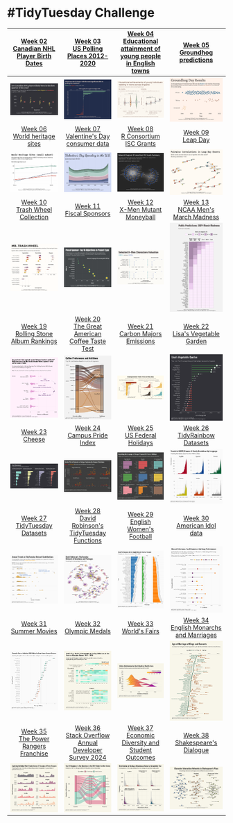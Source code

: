 # #TidyTuesday Challenge

|                                                                [Week 02<br>Canadian NHL Player Birth Dates](https://github.com/poncest/tidytuesday/tree/main/2024/Week_02)                                                                 |         [Week 03](https://github.com/poncest/tidytuesday/tree/main/2024/Week_03)[<br>](https://github.com/poncest/tidytuesday/tree/main/2024/Week_02)[US Polling Places 2012-2020](https://github.com/poncest/tidytuesday/tree/main/2024/Week_03)         | [Week 04](https://github.com/poncest/tidytuesday/tree/main/2024/Week_04)[<br>](https://github.com/poncest/tidytuesday/tree/main/2024/Week_02)[Educational attainment of young people in English towns](https://github.com/poncest/tidytuesday/tree/main/2024/Week_04) |     [Week 05](https://github.com/poncest/tidytuesday/tree/main/2024/Week_05)[<br>](https://github.com/poncest/tidytuesday/tree/main/2024/Week_02)[Groundhog predictions](https://github.com/poncest/tidytuesday/tree/main/2024/Week_05)      |
|:----------------:|:----------------:|:-----------------:|:----------------:|
|                                                                                                     ![](Week_02/2024_02.png "Week 02")                                                                                                     |                                                                                                            ![](Week_03/2024_03.png "week 03")                                                                                                             |                                                                                                                  ![](Week_04/2024_04.png "week 04")                                                                                                                   |                                                                                                      ![](Week_05/2024_05.png "week 05")                                                                                                      |
|                                                                      [Week 06<br>World heritage sites](https://github.com/poncest/tidytuesday/tree/main/2024/Week_06)                                                                      |                                                                         [Week 07<br>Valentine's Day consumer data](https://github.com/poncest/tidytuesday/tree/main/2024/Week_07)                                                                         |                                                                                  [Week 08<br>R Consortium ISC Grants](https://github.com/poncest/tidytuesday/tree/main/2024/Week_08)                                                                                  |                                                                             [Week 09<br>Leap Day](https://github.com/poncest/tidytuesday/tree/main/2024/Week_09)                                                                             |
|                                                                                                     ![](Week_06/2024_06.png "week 06")                                                                                                     |                                                                                                            ![](Week_07/2024_07.png "week 07")                                                                                                             |                                                                                                                  ![](Week_08/2024_08.png "week 08")                                                                                                                   |                                                                                                      ![](Week_09/2024_09.png "week 09")                                                                                                      |
|    [Week 10](https://github.com/poncest/tidytuesday/tree/main/2024/Week_10)[<br>](https://github.com/poncest/tidytuesday/tree/main/2024/Week_06)[Trash Wheel Collection](https://github.com/poncest/tidytuesday/tree/main/2024/Week_10)    |               [Week 11](https://github.com/poncest/tidytuesday/tree/main/2024/Week_11)[<br>](https://github.com/poncest/tidytuesday/tree/main/2024/Week_06)[Fiscal Sponsors](https://github.com/poncest/tidytuesday/tree/main/2024/Week_11)               |                 [Week 12](https://github.com/poncest/tidytuesday/tree/main/2024/Week_12)[<br>](https://github.com/poncest/tidytuesday/tree/main/2024/Week_06)[X-Men Mutant Moneyball](https://github.com/poncest/tidytuesday/tree/main/2024/Week_12)                  |                                                                     [Week 13<br>NCAA Men's March Madness](https://github.com/poncest/tidytuesday/tree/main/2024/Week_13)                                                                     |
|                                                                                                     ![](Week_10/2024_10.png "week 10")                                                                                                     |                                                                                                            ![](Week_11/2024_11.png "week 11")                                                                                                             |                                                                                                                  ![](Week_12/2024_12.png "week 12")                                                                                                                   |                                                                                                      ![](Week_13/2024_13.png "week 13")                                                                                                      |
| [Week 19](https://github.com/poncest/tidytuesday/tree/main/2024/Week_19)[<br>](https://github.com/poncest/tidytuesday/tree/main/2024/Week_06)[Rolling Stone Album Rankings](https://github.com/poncest/tidytuesday/tree/main/2024/Week_19) |    [Week 20](https://github.com/poncest/tidytuesday/tree/main/2024/Week_20)[<br>](https://github.com/poncest/tidytuesday/tree/main/2024/Week_06)[The Great American Coffee Taste Test](https://github.com/poncest/tidytuesday/tree/main/2024/Week_20)     |                 [Week 21](https://github.com/poncest/tidytuesday/tree/main/2024/Week_21)[<br>](https://github.com/poncest/tidytuesday/tree/main/2024/Week_06)[Carbon Majors Emissions](https://github.com/poncest/tidytuesday/tree/main/2024/Week_21)                 |    [Week 22](https://github.com/poncest/tidytuesday/tree/main/2024/Week_22)[<br>](https://github.com/poncest/tidytuesday/tree/main/2024/Week_06)[Lisa's Vegetable Garden](https://github.com/poncest/tidytuesday/tree/main/2024/Week_22)     |
|                                                                                                     ![](Week_19/2024_19.png "week 19")                                                                                                     |                                                                                                            ![](Week_20/2024_20.png "week 20")                                                                                                             |                                                                                                                  ![](Week_21/2024_21.png "week 21")                                                                                                                   |                                                                                                      ![](Week_22/2024_22.png "week 22")                                                                                                      |
|            [Week 23](https://github.com/poncest/tidytuesday/tree/main/2024/Week_23)[<br>](https://github.com/poncest/tidytuesday/tree/main/2024/Week_06)[Cheese](https://github.com/poncest/tidytuesday/tree/main/2024/Week_23)            |             [Week 24](https://github.com/poncest/tidytuesday/tree/main/2024/Week_24)[<br>](https://github.com/poncest/tidytuesday/tree/main/2024/Week_06)[Campus Pride Index](https://github.com/poncest/tidytuesday/tree/main/2024/Week_24)              |                   [Week 25](https://github.com/poncest/tidytuesday/tree/main/2024/Week_25)[<br>](https://github.com/poncest/tidytuesday/tree/main/2024/Week_06)[US Federal Holidays](https://github.com/poncest/tidytuesday/tree/main/2024/Week_25)                   |      [Week 26](https://github.com/poncest/tidytuesday/tree/main/2024/Week_26)[<br>](https://github.com/poncest/tidytuesday/tree/main/2024/Week_06)[TidyRainbow Datasets](https://github.com/poncest/tidytuesday/tree/main/2024/Week_26)      |
|                                                                                                     ![](Week_23/2024_23.png "week 23")                                                                                                     |                                                                                                            ![](Week_24/2024_24.png "week 24")                                                                                                             |                                                                                                                  ![](Week_25/2024_25.png "week 25")                                                                                                                   |                                                                                                      ![](Week_26/2024_26.png "week 26")                                                                                                      |
|     [Week 27](https://github.com/poncest/tidytuesday/tree/main/2024/Week_27)[<br>](https://github.com/poncest/tidytuesday/tree/main/2024/Week_06)[TidyTuesday Datasets](https://github.com/poncest/tidytuesday/tree/main/2024/Week_27)     |   [Week 28](https://github.com/poncest/tidytuesday/tree/main/2024/Week_28)[<br>](https://github.com/poncest/tidytuesday/tree/main/2024/Week_06)[David Robinson's TidyTuesday Functions](https://github.com/poncest/tidytuesday/tree/main/2024/Week_28)    |                [Week 29](https://github.com/poncest/tidytuesday/tree/main/2024/Week_29)[<br>](https://github.com/poncest/tidytuesday/tree/main/2024/Week_06)[English Women's Football](https://github.com/poncest/tidytuesday/tree/main/2024/Week_29)                 |       [Week 30](https://github.com/poncest/tidytuesday/tree/main/2024/Week_30)[<br>](https://github.com/poncest/tidytuesday/tree/main/2024/Week_06)[American Idol data](https://github.com/poncest/tidytuesday/tree/main/2024/Week_30)       |
|                                                                                                     ![](Week_27/2024_27.png "week 27")                                                                                                     |                                                                                                            ![](Week_28/2024_28.png "week 28")                                                                                                             |                                                                                                                  ![](Week_29/2024_29.png "week 29")                                                                                                                   |                                                                                                      ![](Week_30/2024_30.png "Week 30")                                                                                                      |
|        [Week 31](https://github.com/poncest/tidytuesday/tree/main/2024/Week_31)[<br>](https://github.com/poncest/tidytuesday/tree/main/2024/Week_06)[Summer Movies](https://github.com/poncest/tidytuesday/tree/main/2024/Week_31)         |               [Week 32](https://github.com/poncest/tidytuesday/tree/main/2024/Week_32)[<br>](https://github.com/poncest/tidytuesday/tree/main/2024/Week_06)[Olympic Medals](https://github.com/poncest/tidytuesday/tree/main/2024/Week_32)                |                      [Week 33](https://github.com/poncest/tidytuesday/tree/main/2024/Week_33)[<br>](https://github.com/poncest/tidytuesday/tree/main/2024/Week_06)[World's Fairs](https://github.com/poncest/tidytuesday/tree/main/2024/Week_33)                      | [Week 34](https://github.com/poncest/tidytuesday/tree/main/2024/Week_34)[<br>](https://github.com/poncest/tidytuesday/tree/main/2024/Week_06)[English Monarchs and Marriages](https://github.com/poncest/tidytuesday/tree/main/2024/Week_34) |
|                                                                                                     ![](Week_31/2024_31.png "week 31")                                                                                                     |                                                                                                            ![](Week_32/2024_32.png "week 32")                                                                                                             |                                                                                                                  ![](Week_33/2024_33.png "week 33")                                                                                                                   |                                                                                                      ![](Week_34/2024_34.png "Week 34")                                                                                                      |
| [Week 35](https://github.com/poncest/tidytuesday/tree/main/2024/Week_35)[<br>](https://github.com/poncest/tidytuesday/tree/main/2024/Week_06)[The Power Rangers Franchise](https://github.com/poncest/tidytuesday/tree/main/2024/Week_35)  | [Week 36](https://github.com/poncest/tidytuesday/tree/main/2024/Week_36)[<br>](https://github.com/poncest/tidytuesday/tree/main/2024/Week_06)[Stack Overflow Annual Developer Survey 2024](https://github.com/poncest/tidytuesday/tree/main/2024/Week_36) |         [Week 37](https://github.com/poncest/tidytuesday/tree/main/2024/Week_37)[<br>](https://github.com/poncest/tidytuesday/tree/main/2024/Week_06)[Economic Diversity and Student Outcomes](https://github.com/poncest/tidytuesday/tree/main/2024/Week_37)         |     [Week 38](https://github.com/poncest/tidytuesday/tree/main/2024Week_38)[<br>](https://github.com/poncest/tidytuesday/tree/main/2024/Week_06)[Shakespeare's Dialogue](https://github.com/poncest/tidytuesday/tree/main/2024/Week_38)      |
|                                                                                                     ![](Week_35/2024_35.png "week 35")                                                                                                     |                                                                                                            ![](Week_36/2024_36.png "week 36")                                                                                                             |                                                                                                                  ![](Week_37/2024_37.png "week 37")                                                                                                                   |                                                                                                      ![](Week_38/2024_38.png "week 38")                                                                                                      |
